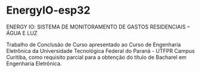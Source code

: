 # EnergyIO-esp32

ENERGY IO: SISTEMA DE MONITORAMENTO DE GASTOS RESIDENCIAIS – ÁGUA E LUZ

Trabalho de Conclusão de Curso apresentado ao Curso de Engenharia Eletrônica da Universidade Tecnológica Federal do Paraná - UTFPR Campus Curitiba, como requisito parcial para a obtenção do título de Bacharel em Engenharia Eletrônica.
